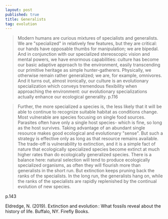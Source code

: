 ```yaml
---
layout: post
published: true
title: Generalists
tag: evolution
---
```


>Modern humans are curious mixtures of specialists and generalists. We are "specialized" in relatively few features, but they are critical: our hands have opposable thumbs for manipulation; we are bipedal. And in conjunction with our specialized stereoscopic vision and mental powers, we have enormous capabilities: culture has become our basic adaptive approach to the environment, easily transcending our primitive heritage as simple hunter-gatherers. Physically, we otherwise remain rather generalized; we are, for example, omnivores. And it turns out, almost ironically, our culture is an evolutionary specialization which conveys tremendous flexibility when approaching the environment: our evolutionary specializations actually enhance our ecological generality.
p.116

>Further, the more specialized a species is, the less likely that it will be able to continue to recognize suitable habitat as conditions change. Most vulnerable are species focusing on single food sources. Parasites often have only a single host species- which is fine, so long as the host survives. Taking advantage of an abundant single resource makes good ecological and evolutionary "sense". But such a strategy is effective only as long as that resource remains available. The trade-off is vulnerability to extinction, and it is a simple fact of nature that ecologically specialized species become extinct at much higher rates than do ecologically generalized species. There is a balance here: natural selection will tend to produce ecologically specialized organisms, as often they will flourish more than generalists in the short run. But extinction keeps pruning back the ranks of the specialists. In the long run, the generalists hang on, while the ranks of the specialists are rapidly replenished by the continual evolution of new species.

p.143

Eldredge, N. (2019). Extinction and evolution : What fossils reveal about the history of life. Buffalo, NY. Firefly Books.
